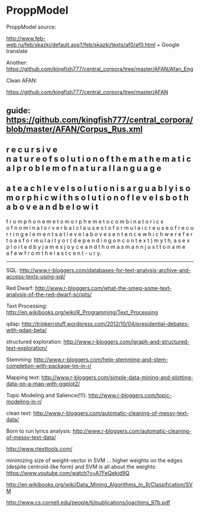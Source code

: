 ProppModel
==========

ProppModel source: 

http://www.feb-web.ru/feb/skazki/default.asp?/feb/skazki/texts/af0/af0.html + Google translate

Another: https://github.com/kingfish777/central_corpora/tree/master/AFAN/Afan_Eng


Clean AFAN: 

https://github.com/kingfish777/central_corpora/tree/master/AFAN

guide: https://github.com/kingfish777/central_corpora/blob/master/AFAN/Corpus_Rus.xml
--------------------

r e c u r s i v e  
n a t u r e 
o f 
s o l u t i o n 
o f
t h e
m a t h e m a t i c a l
p r o b l e m 
o f
n a t u r a l 
l a n g u a g e
----
a t 
e a c h 
l e v e l
s o l u t i o n
i s 
a r g u a b l y 
i s o m o r p h i c
w i t h 
s o l u t i o n 
o f 
l e v e l s 
b o t h
a b o v e 
a n d
b e l o w
i t
---
f r o m 
p h o n e m e
t o 
m o r p h e m e
t o 
c o m b i n a t o r i c s  
o f 
n o m i n a l
o r 
v e r b a l
c l a u s e s
t o 
f o r m u l a i c
r e u s e 
o f 
r e c u r r i n g
e l e m e n t s
a t 
l e v e l 
a b o v e 
s e n t e n c e
w h i c h
w e 
r e f e r 
t o 
a s 
f o r m u l a i t y
o r 
( d e p e n d i n g 
  o n 
  c o n t e x t )
m y t h,
a s 
e x p l o i t e d  b y 
j a m e s   j o y c e 
a n d   t h o m a s   m a n n 
j u s t   t o   n a  m e  
a   f e w
f r o m   t h e   l a s t
c e n t -
u r y.

------------------------------


SQL:
http://www.r-bloggers.com/databases-for-text-analysis-archive-and-access-texts-using-sql/

Red Dwarf:
http://www.r-bloggers.com/what-the-smeg-some-text-analysis-of-the-red-dwarf-scripts/

Text Processing: 
http://en.wikibooks.org/wiki/R_Programming/Text_Processing

qdap:
http://trinkerrstuff.wordpress.com/2012/10/04/presidential-debates-with-qdap-beta/

structured exploration:
http://www.r-bloggers.com/igraph-and-structured-text-exploration/

Stemming:
http://www.r-bloggers.com/help-stemming-and-stem-completion-with-package-tm-in-r/

Mapping text:
http://www.r-bloggers.com/simple-data-mining-and-plotting-data-on-a-map-with-ggplot2/

Topic Modeling and Salience(!!!): 
http://www.r-bloggers.com/topic-modeling-in-r/

clean text: 
http://www.r-bloggers.com/automatic-cleaning-of-messy-text-data/

Born to run lyrics analysis: 
http://www.r-bloggers.com/automatic-cleaning-of-messy-text-data/


http://www.rtexttools.com/

minimizing size of weight-vector in SVM ... higher weights on the edges (despite centroid-like form) and SVM is all about the weights: 
https://www.youtube.com/watch?v=A7FeQekjd9Q

http://en.wikibooks.org/wiki/Data_Mining_Algorithms_In_R/Classification/SVM

http://www.cs.cornell.edu/people/tj/publications/joachims_97b.pdf
